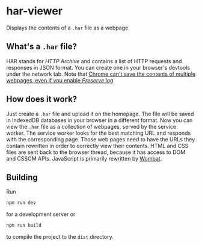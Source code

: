# har-viewer
Displays the contents of a `.har` file as a webpage.

## What's a `.har` file?
HAR stands for *HTTP Archive* and contains a list of HTTP requests and
responses in JSON format. You can create one in your browser's devtools under
the network tab. Note that [Chrome can't save the contents of multiple webpages,
even if you enable *Preserve log*](https://stackoverflow.com/questions/38924798).

## How does it work?
Just create a `.har` file and upload it on the homepage. The file will be saved
in IndexedDB databases in your browser in a different format. Now you can view the
`.har` file as a collection of webpages, served by the service worker. The service
worker looks for the best matching URL and responds with the corresponding page.
Those web pages need to have the URLs they contain rewritten in order to correctly
view their contents. HTML and CSS files are sent back to the browser thread,
because it has access to DOM and CSSOM APIs. JavaScript is primarily rewritten by
[Wombat](https://github.com/webrecorder/wombat).

## Building
Run
```sh
npm run dev
```
for a development server or
```sh
npm run build
```
to compile the project to the `dist` directory.
